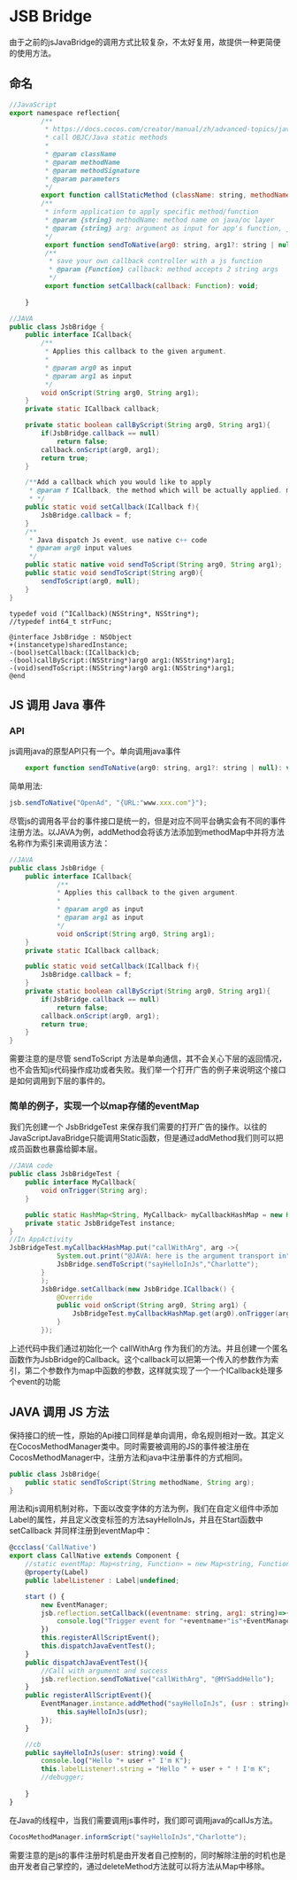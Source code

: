 # JSB Bridge

由于之前的jsJavaBridge的调用方式比较复杂，不太好复用，故提供一种更简便的使用方法。

## 命名

```js
//JavaScript
export namespace reflection{
        /**
         * https://docs.cocos.com/creator/manual/zh/advanced-topics/java-reflection.html
         * call OBJC/Java static methods
         *
         * @param className
         * @param methodName
         * @param methodSignature
         * @param parameters
         */
        export function callStaticMethod (className: string, methodName: string, methodSignature: string, ...parameters:any): any;
        /**
         * inform application to apply specific method/function
         * @param {string} methodName: method name on java/oc layer
         * @param {string} arg: argument as input for app's function, json format suggest.
         */
         export function sendToNative(arg0: string, arg1?: string | null): void;
         /**
          * save your own callback controller with a js function
          * @param {Function} callback: method accepts 2 string args
          */
         export function setCallback(callback: Function): void;
 
    }
```

```JAVA
//JAVA
public class JsbBridge {
    public interface ICallback{
        /**
         * Applies this callback to the given argument.
         *
         * @param arg0 as input
         * @param arg1 as input
         */
        void onScript(String arg0, String arg1);
    }
    private static ICallback callback;

    private static boolean callByScript(String arg0, String arg1){
        if(JsbBridge.callback == null)
            return false;
        callback.onScript(arg0, arg1);
        return true;
    }

    /**Add a callback which you would like to apply
     * @param f ICallback, the method which will be actually applied. multiple calls will override
     * */
    public static void setCallback(ICallback f){
        JsbBridge.callback = f;
    }
    /**
     * Java dispatch Js event, use native c++ code
     * @param arg0 input values
     */
    public static native void sendToScript(String arg0, String arg1);
    public static void sendToScript(String arg0){
        sendToScript(arg0, null);
    }
}
```
```objc
typedef void (^ICallback)(NSString*, NSString*);
//typedef int64_t strFunc;

@interface JsbBridge : NSObject
+(instancetype)sharedInstance;
-(bool)setCallback:(ICallback)cb;
-(bool)callByScript:(NSString*)arg0 arg1:(NSString*)arg1;
-(void)sendToScript:(NSString*)arg0 arg1:(NSString*)arg1;
@end

```

## JS 调用 Java 事件

### API

js调用java的原型API只有一个。单向调用java事件

```js
    export function sendToNative(arg0: string, arg1?: string | null): void;
```

简单用法:

```js
jsb.sendToNative("OpenAd", "{URL:"www.xxx.com"}");
```

尽管js的调用各平台的事件接口是统一的，但是对应不同平台确实会有不同的事件注册方法。以JAVA为例，addMethod会将该方法添加到methodMap中并将方法名称作为索引来调用该方法：

```JAVA
//JAVA
public class JsbBridge {
    public interface ICallback{
            /**
            * Applies this callback to the given argument.
            *
            * @param arg0 as input
            * @param arg1 as input
            */
            void onScript(String arg0, String arg1);
    }
    private static ICallback callback;

    public static void setCallback(ICallback f){
        JsbBridge.callback = f;
    }
    private static boolean callByScript(String arg0, String arg1){
        if(JsbBridge.callback == null)
            return false;
        callback.onScript(arg0, arg1);
        return true;
    }
}
```

需要注意的是尽管 sendToScript 方法是单向通信，其不会关心下层的返回情况，也不会告知js代码操作成功或者失败。我们举一个打开广告的例子来说明这个接口是如何调用到下层的事件的。

### 简单的例子，实现一个以map存储的eventMap

我们先创建一个 JsbBridgeTest 来保存我们需要的打开广告的操作。以往的JavaScriptJavaBridge只能调用Static函数，但是通过addMethod我们则可以把成员函数也暴露给脚本层。

```java
//JAVA code
public class JsbBridgeTest {
    public interface MyCallback{
        void onTrigger(String arg);
    }

    public static HashMap<String, MyCallback> myCallbackHashMap = new HashMap<>();
    private static JsbBridgeTest instance;
}
//In AppActivity
JsbBridgeTest.myCallbackHashMap.put("callWithArg", arg ->{
            System.out.print("@JAVA: here is the argument transport in" + arg);
            JsbBridge.sendToScript("sayHelloInJs","Charlotte");
        }
        );
        JsbBridge.setCallback(new JsbBridge.ICallback() {
            @Override
            public void onScript(String arg0, String arg1) {
                JsbBridgeTest.myCallbackHashMap.get(arg0).onTrigger(arg1);
            }
        });
```

上述代码中我们通过初始化一个 callWithArg 作为我们的方法。并且创建一个匿名函数作为JsbBridge的Callback。这个callback可以把第一个传入的参数作为索引，第二个参数作为map中函数的参数，这样就实现了一个一个ICallback处理多个event的功能

## JAVA 调用 JS 方法

保持接口的统一性，原始的Api接口同样是单向调用，命名规则相对一致。其定义在CocosMethodManager类中。同时需要被调用的JS的事件被注册在CocosMethodManager中，注册方法和java中注册事件的方式相同。

```java
public class JsbBridge{
    public static sendToScript(String methodName, String arg);
}
```

用法和js调用机制对称，下面以改变字体的方法为例，我们在自定义组件中添加Label的属性，并且定义改变标签的方法sayHelloInJs，并且在Start函数中setCallback 并同样注册到eventMap中：

```js
@ccclass('CallNative')
export class CallNative extends Component {
    //static eventMap: Map<string, Function> = new Map<string, Function>();    
    @property(Label)
    public labelListener : Label|undefined;

    start () {
        new EventManager;
        jsb.reflection.setCallback((eventname: string, arg1: string)=>{
            console.log("Trigger event for "+eventname+"is"+EventManager.instance.applyMethod(eventname, arg1));
        })
        this.registerAllScriptEvent();
        this.dispatchJavaEventTest();
    }
    public dispatchJavaEventTest(){
        //Call with argument and success
        jsb.reflection.sendToNative("callWithArg", "@MYSaddHello");
    }
    public registerAllScriptEvent(){
        EventManager.instance.addMethod("sayHelloInJs", (usr : string)=>{
            this.sayHelloInJs(usr);
        });
    }

    //cb
    public sayHelloInJs(user: string):void {
        console.log("Hello "+ user +" I'm K");
        this.labelListener!.string = "Hello " + user + " ! I'm K";
        //debugger;
        
    }    
}

```

在Java的线程中，当我们需要调用js事件时，我们即可调用java的callJs方法。

```JAVA
CocosMethodManager.informScript("sayHelloInJs","Charlotte");
```

需要注意的是js的事件注册时机是由开发者自己控制的，同时解除注册的时机也是由开发者自己掌控的，通过deleteMethod方法就可以将方法从Map中移除。
